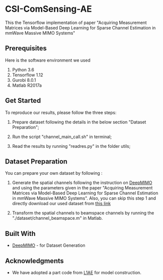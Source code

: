 # CSI-ComSensing-AE

This the Tensorflow implementation of paper "Acquiring Measurement Matrices via Model-Based Deep Learning for Sparse Channel Estimation in mmWave Massive MIMO Systems"


## Prerequisites
Here is the software environment we used
1. Python 3.6 
2. Tensorflow 1.12
3. Gurobi 8.0.1
4. Matlab R2017a

## Get Started

To reproduce our results, please follow the three steps:

1. Prepare dataset following the details in the below section "Dataset Preparation";  

2. Run the script "channel_main_call.sh" in terminal;

3. Read the results by running "readres.py" in the folder utils;

## Dataset Preparation
You can prepare your own dataset by following :

1. Generate the spatial channels following the instruction on [DeepMIMO](https://www.deepmimo.net/) and using the parameters given in the paper "Acquiring Measurement Matrices via Model-Based Deep Learning for Sparse Channel Estimation in mmWave Massive MIMO Systems". Also, you can skip this step 1 and directly download our used dataset from [this link](https://drive.google.com/file/d/1Ccwh8XdW3AXNMQ62j6D5Ndd4qRVxTbja/view?usp=sharing)

2. Transform the spatial channels to beamspace channels by running the "./dataset/channel_beamspace.m" in Matlab.


## Built With

* [DeepMIMO](https://www.deepmimo.net/) - for Dataset Generation

## Acknowledgments

* We have adopted a part code from [L1AE](https://github.com/wushanshan/L1AE) for model construction.
